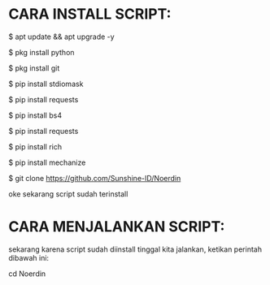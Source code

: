 # CARA INSTALL SCRIPT:
$ apt update && apt upgrade -y

$ pkg install python

$ pkg install git

$ pip install stdiomask

$ pip install requests

$ pip install bs4

$ pip install requests

$ pip install rich

$ pip install mechanize

$ git clone https://github.com/Sunshine-ID/Noerdin


oke sekarang script sudah terinstall

# CARA MENJALANKAN SCRIPT:

sekarang karena script sudah diinstall tinggal kita jalankan, ketikan perintah dibawah ini:

cd Noerdin
